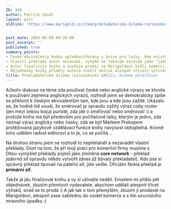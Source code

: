 ```yaml
---
ID: 348
author: Patrick Zandl
layout: post
oldlink: 'https://www.marigold.cz/item/prekladatelske-dilema-rozlousknuto-budeme-pocestovat

  '
post_date: 2003-06-08 08:39:00
post_excerpt: ''
published: true
summary_points:
- České ekvivalenty budou upřednostňovány v knize pro laiky, kde existují zažité výrazy.
- Vlastní překlady autor nezavádí, vyhýbá se takovým excesům jako "jaderná síť".
- Autor finalizuje knihu a zvažuje prodej na Marigoldovi kvůli komerci.
- Objednávky knihy přiměly autora zvážit dotisk alespoň třiceti výtisků.
title: Překladatelské dilema rozlousknuto &#8211; budeme počešťovat
---
```


<p>
Ačkoliv diskuse na téma zda používat české nebo anglické výrazy se klonila k používání zejména anglických výrazů, rozhodl jsem se demokraticky spíše se přiklonit k českým ekvivalentům tam, kde jsou a kde jsou zažité. Ukázalo se, že hodně lidí soudí, že směrovač je opravdu zažitý výraz coby router (jen mezi sebou bojují puristé, zda jde o <EM>směřovač</EM> nebo <EM>směrovač </EM>:) a protože kniha má být především pro počítačové laiky, kterým je jedno, zda neznají výraz anglicky nebo česky, zdá se být Markem Prokopem protěžovaná jazykově vzdělávací funkce knihy navýsost obhajitelná. Kromě toho udělám radost editorovi a to je, co se počítá...</p>

<p>
Na druhou stranu jsem se rozhodl to nepřehánět a nezavádět vlastní překlady. Dost na tom, že při mojí práci pro komerční firmy musíme s Ditou&#160;vymýšlet překlady pojmů jako zmíněná <STRONG>core network</STRONG> - překlad <EM>jaderná síť</EM> opravdu někdo vytvořil (dnes již bývalý překladatel). Kdo jste si správný překlad tipovali na páteřní síť, jste vedle. Oficiální Nokia překlad je <STRONG>primární síť</STRONG>.</p>

<p>
Takže já jdu finalizovat knihu a vy si užívejte neděli. Emailem mi přišlo pět objednávek, zkusím přemluvit vydavatele, abychom udělali alespoň třicet výtisků, snad se to prodá :) A jak tak o tom přemýšlím, zkusím ji prodávat na Marigoldovi, alespoň zase zabřednu do osidel komerce a s tím souvisícího mravního úpadku :)</p>